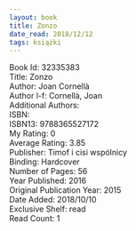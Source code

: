 ```yaml
---
layout: book
title: Zonzo
date_read: 2018/12/12
tags: książki
---
```


Book Id: 32335383<br />
Title: Zonzo<br />
Author: Joan Cornellà<br />
Author l-f: Cornellà, Joan<br />
Additional Authors: <br />
ISBN: <br />
ISBN13: 9788365527172<br />
My Rating: 0<br />
Average Rating: 3.85<br />
Publisher: Timof i cisi wspólnicy<br />
Binding: Hardcover<br />
Number of Pages: 56<br />
Year Published: 2016<br />
Original Publication Year: 2015<br />
Date Added: 2018/10/10<br />
Exclusive Shelf: read<br />
Read Count: 1<br />


